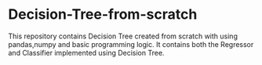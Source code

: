 # Decision-Tree-from-scratch
This repository contains Decision Tree created from scratch with using pandas,numpy and basic programming logic.
It contains both the Regressor and Classifier implemented using Decision Tree.
